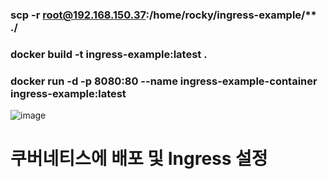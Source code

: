 ### scp -r root@192.168.150.37:/home/rocky/ingress-example/** ./



### docker build -t ingress-example:latest .
### docker run -d -p 8080:80 --name ingress-example-container ingress-example:latest

![image](https://github.com/user-attachments/assets/0162262d-5f75-4770-8776-d9d24e3037a6)


# 쿠버네티스에 배포 및 Ingress 설정

